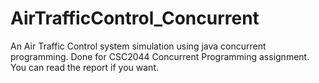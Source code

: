 # AirTrafficControl_Concurrent

An Air Traffic Control system simulation using java concurrent programming. Done for CSC2044 Concurrent Programming assignment. You can read the report if you want.
